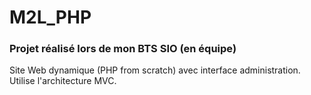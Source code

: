 # M2L_PHP

### Projet réalisé lors de mon BTS SIO (en équipe)

Site Web dynamique (PHP from scratch) avec interface administration. Utilise l'architecture MVC.
